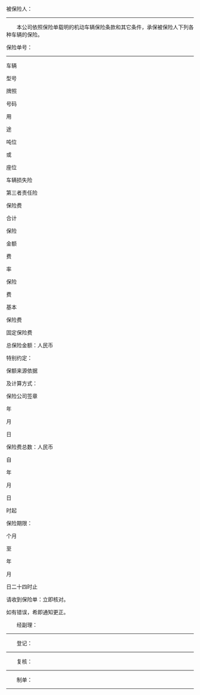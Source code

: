 
 



    

被保险人：
_________ 

　　本公司依照保险单载明的机动车辆保险条款和其它条件，承保被保险人下列各种车辆的保险。 






保险单号：
_______________





 

  

   


车辆





型号





   


牌照





号码





   


用





途





   


吨位





或





座位





   


车辆损失险





   


第三者责任险





   


保险费





合计





  

  

   


保险





金额





   


费





率





   


保险





费





   


基本





保险费





   


固定保险费





  

  

   


 



   


 



   


 



   


 



   


 



   


 



   


 



   


 



   


 



   


 



  

  

   


总保险金额：人民币





   



   





   


特别约定：





 



保额来源依据





及计算方式：





 



保险公司签章





 



年

  

月

  

日





  

  

   


保险费总数：人民币





  

  

   



                       


自

      

年

      

月

     

日

    

时起





保险期限：

         

个月






                       


至

      

年

      

月

     

日二十四时止





  

  

   


请收到保险单：立即核对。






    


如有错误，希即通知更正。





  

  

   



   



   



   



   



   



   



   



   



   



   



  

 





　　经副理：
____________
　　登记：
____________
　　复核：
____________
　　制单：
____________ 






 


 


 

 
 
 
 
 
  


  
 

  


  


  
 
 
 
 

